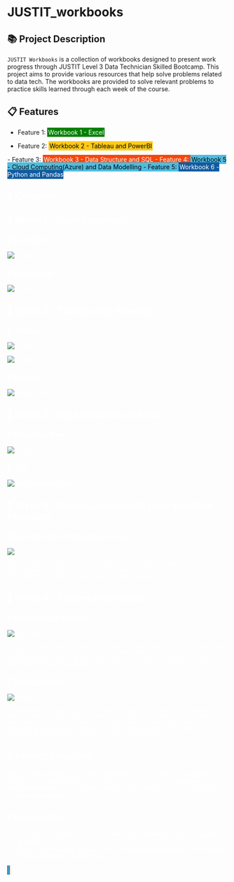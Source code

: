 # JUSTIT_workbooks

## 📚 Project Description
`JUSTIT Workbooks` is a collection of workbooks designed to present work progress through JUSTIT Level 3 Data Technician Skilled Bootcamp. This project aims to provide various resources that help solve problems related to data tech. The workbooks are provided to solve relevant problems to practice skills learned through each week of the course.

## 📋 Features
- Feature 1: <span style="background-color:	#008000; padding: 2px; color: white">
Workbook 1 - Excel
</span>

- Feature 2: <span style="background-color:	#FFCA1A; padding: 2px; color: black">
Workbook 2 - Tableau and PowerBI
</span>
- Feature 3: <span style="background-color:	#F7470B; padding: 2px; color: white">
Workbook 3 - Data Structure and SQL
- Feature 4: <span style="background-color:	#50bcdf; padding: 2px; color: black">
Workbook 5 - Cloud Computing(Azure) and Data Modelling
- Feature 5: <span style="background-color:	#125B9F; padding: 2px; color: white
">
Workbook 6 - Python and Pandas
      

## 💾 Contents
## 📖 Week 1 - Excel Essentials
### 🔎 VLOOKUP

![VLOOUP](/Workbooks/Week%201/VLOOKUP.png)

### 🔎 Pivot Table

![VLOOUP](/Workbooks/Week%201/Pivot%20Table.png)

## 📖 Week 2 - Tableau and PowerBI
### 🔎 Tableau

![Tableau](/Workbooks/Week%202/Tableau.png)

![Tableau](/Workbooks/Week%202/Tableau2.png)

### 🔎 PowerBI

![PowerBILab](/Workbooks/Week%202/powerBI.png)

## 📖 Week 3 - Data Structure and SQL

### 🔎 Data Structure

![Schema](/Workbooks/Week%203/datastructure.png)

### 🔎 SQL

![SQLDataFrameCreate](/Workbooks/Week%203/SQL.png)

## 📖 Week 5 - Cloud Computing(Azure) and Data Modelling

### 🔎 Senario Cloud Computing Consult

![senario](/Workbooks/Week%205/senario.png)

```
Senario based work, think and suggest best could service solutions with client's budget, situation and need. Practice of understanding different services on Azure and platform suggetions.
```

## 📖 Week 6 - Python and Pandas

### 🔎 Python Basic Syntax

![PythonSyntax](/Workbooks/Week%206/python.png)

```
Fresh introduction to installing Python and setting up different types of IDE such as VS code, Jupyter and Anaconda.
Studied basic Python syntax and make very simple working scripts and practiced through workbook.
```

### 🔎 Pandas Library

![Pandas](/Workbooks/Week%206/pandas.png)

```
Introduced to google colab for developing envrionment for Pandas.
Basic Pandas syntax and features were delivered such as dictionary
and useful methods. Creating new dataframe, import dataframe
externally, and edit dataframe. Data cleaning ideas and creating
visualisations through Pandas was also introduced.
```

## 🚧 Project Structure
JUSTIT_workbooks/ ├── data/ # Data files ├── notebooks/ # Jupyter notebooks or workbooks ├── src/ # Source code ├── requirements.txt # Required libraries ├── README.md # Project description └── LICENSE # License information

## Contributing
1. To contribute to this project, please create an **issue** or submit a **pull request**.
2. Before contributing, please check the **documentation** and, if necessary, provide additional explanations.



